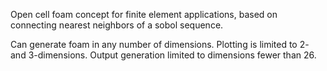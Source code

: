 Open cell foam concept for finite element applications, based on connecting nearest neighbors of a sobol sequence.

Can generate foam in any number of dimensions.
  Plotting is limited to 2- and 3-dimensions.
  Output generation limited to dimensions fewer than 26.
